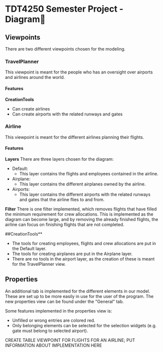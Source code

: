 # TDT4250 Semester Project - Diagram💾

## Viewpoints
There are two different viewpoints chosen for the modeling. 

### TravelPlanner
This viewpoint is meant for the people who has an oversight over airports and airlines around the world. 

#### Features
**CreationTools**
 - Can create airlines 
 - Can create airports with the related runways and gates 


### Airline
This viewpoint is meant for the different airlines planning their flights. 

#### Features
**Layers**
There are three layers chosen for the diagram: 
 - Default:
   - This layer contains the flights and employees contained in the airline. 
 - Airplane:
   - This layer contains the different airplanes owned by the airline. 
 - Airports: 
   - This layer contains the different airports with the related runways and gates that the airline flies to and from. 

**Filter**
There is one filter implemented, which removes flights that have filled the minimum requirement for crew allocations. This is implemented as the diagram can become large, and by removing the already finished flights, the airline can focus on finishing flights that are not completed. 

##CreationTools**
 - The tools for creating employees, flights and crew allocations are put in the Default layer.
 - The tools for creating airplanes are put in the Airplane layer. 
 - There are no tools in the airport layer, as the creation of these is meant for the TravelPlanner view. 

## Properties
An additional tab is implemented for the different elements in our model. These are set up to be more easily in use for the user of the program. The new properties view can be found under the "General" tab. 

Some features implemented in the properties view is:
 - Unfilled or wrong entries are colored red.
 - Only belonging elements can be selected for the selection widgets (e.g. gate must belong to selected airport). 

CREATE TABLE VIEWPOINT FOR FLIGHTS FOR AN AIRLINE; PUT INFORMATION ABOUT IMPLEMENTATION HERE
   
